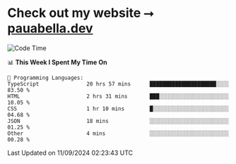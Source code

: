 # Check out my website ⭢ [pauabella.dev](https://pauabella.dev)

<!--START_SECTION:waka-->
![Code Time](http://img.shields.io/badge/Code%20Time-3%2C713%20hrs%2024%20mins-blue)

📊 **This Week I Spent My Time On** 

```text
💬 Programming Languages: 
TypeScript               20 hrs 57 mins      █████████████████████░░░░   83.50 % 
HTML                     2 hrs 31 mins       ███░░░░░░░░░░░░░░░░░░░░░░   10.05 % 
CSS                      1 hr 10 mins        █░░░░░░░░░░░░░░░░░░░░░░░░   04.68 % 
JSON                     18 mins             ░░░░░░░░░░░░░░░░░░░░░░░░░   01.25 % 
Other                    4 mins              ░░░░░░░░░░░░░░░░░░░░░░░░░   00.28 % 
```


 Last Updated on 11/09/2024 02:23:43 UTC
<!--END_SECTION:waka-->
